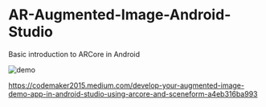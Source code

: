 # AR-Augmented-Image-Android-Studio
Basic introduction to ARCore in Android

![demo](https://github.com/codemaker2015/ar-augmented-image-android-studio/blob/master/demo/demo.gif)

https://codemaker2015.medium.com/develop-your-augmented-image-demo-app-in-android-studio-using-arcore-and-sceneform-a4eb316ba993

